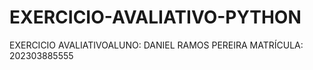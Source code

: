 # EXERCICIO-AVALIATIVO-PYTHON
EXERCICIO AVALIATIVOALUNO: DANIEL RAMOS PEREIRA
MATRÍCULA: 202303885555
